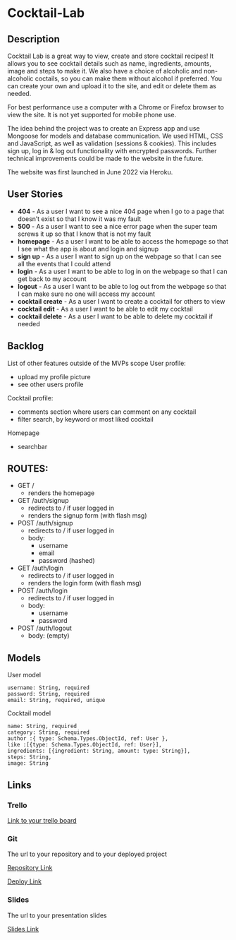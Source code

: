 # Cocktail-Lab

## Description
Cocktail Lab is a great way to view, create and store cocktail recipes! It allows you to see cocktail details such as name, ingredients, amounts, image and steps to make it. We also have a choice of alcoholic and non-alcoholic coctails, so you can make them without alcohol if preferred. You can create your own and upload it to the site, and edit or delete them as needed. 
 
For best performance use a computer with a Chrome or Firefox browser to view the site. It is not yet supported for mobile phone use. 

The idea behind the project was to create an Express app and use Mongoose for models and database communication. We used HTML, CSS and JavaScript, as well as validation (sessions & cookies). This includes sign up, log in & log out functionality with encrypted passwords. Further technical improvements could be made to the website in the future.

The website was first launched in June 2022 via Heroku.

## User Stories
- **404** - As a user I want to see a nice 404 page when I go to a page that doesn’t exist so that I know it was my fault 
- **500** - As a user I want to see a nice error page when the super team screws it up so that I know that is not my fault
- **homepage** - As a user I want to be able to access the homepage so that I see what the app is about and login and signup
- **sign up** - As a user I want to sign up on the webpage so that I can see all the events that I could attend
- **login** - As a user I want to be able to log in on the webpage so that I can get back to my account
- **logout** - As a user I want to be able to log out from the webpage so that I can make sure no one will access my account
- **cocktail create** - As a user I want to create a cocktail for others to view
- **cocktail edit** - As a user I want to be able to edit my cocktail
- **cocktail delete** - As a user I want to be able to delete my cocktail if needed


## Backlog
List of other features outside of the MVPs scope
User profile:
- upload my profile picture
- see other users profile

Cocktail profile:
- comments section where users can comment on any cocktail
- filter search, by keyword or most liked cocktail

Homepage
- searchbar

## ROUTES:
- GET / 
  - renders the homepage
- GET /auth/signup
  - redirects to / if user logged in
  - renders the signup form (with flash msg)
- POST /auth/signup
  - redirects to / if user logged in
  - body:
    - username
    - email
    - password (hashed)
- GET /auth/login
  - redirects to / if user logged in
  - renders the login form (with flash msg)
- POST /auth/login
  - redirects to / if user logged in
  - body:
    - username
    - password
- POST /auth/logout
  - body: (empty)

## Models
User model
 
```
username: String, required
password: String, required
email: String, required, unique

```
Cocktail model
```
name: String, required
category: String, required
author :{ type: Schema.Types.ObjectId, ref: User },
like :[{type: Schema.Types.ObjectId, ref: User}],
ingredients: [{ingredient: String, amount: type: String}],
steps: String,
image: String
``` 
## Links
### Trello
[Link to your trello board](https://trello.com/b/B72lw2fS/cocktail) 
### Git
The url to your repository and to your deployed project

[Repository Link](https://github.com/WenyiLULU/Cocktail-Lab)

[Deploy Link](https://cocktail-lab-kl.herokuapp.com/)
### Slides
The url to your presentation slides

[Slides Link](https://docs.google.com/presentation/d/15kEZDLmtfD92nudPfhcIxGJwlMd0Oebc1FcNIgXOVfE/edit?usp=sharing)

